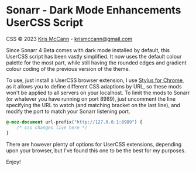 # Sonarr - Dark Mode Enhancements UserCSS Script

CSS &copy; 2023 [Kris McCann](https://github.com/AJCrowley) - [krismccann@gmail.com](mailto:krismccann@gmail.com)

Since Sonarr 4 Beta comes with dark mode installed by default, this UserCSS script has been vastly simplified. It now uses the default colour palette for the most part, while still having the rounded edges and gradient colour coding of the previous version of the theme.

To use, just install a UserCSS browser extension, I use [Stylus for Chrome](https://chrome.google.com/webstore/detail/stylus/clngdbkpkpeebahjckkjfobafhncgmne), as it allows you to define different CSS adaptions by URL, so these mods won't be applied to all servers on your localhost. To limit the mods to Sonarr (or whatever you have running on port 8989), just uncomment the line specifying the URL to watch (and matching bracket on the last line), and modify the port to match your Sonarr listening port.
```css
@-moz-document url-prefix("http://127.0.0.1:8989") {
	/* css changes live here */
}
```

There are however plenty of options for UserCSS extensions, depending upon your browser, but I've found this one to be the best for my purposes.

Enjoy!
